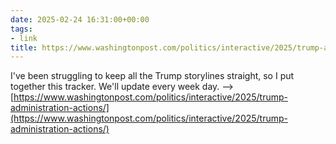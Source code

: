 ```yaml
---
date: 2025-02-24 16:31:00+00:00
tags:
- link
title: https://www.washingtonpost.com/politics/interactive/2025/trump-administration-actions/
---
```


I've been struggling to keep all the Trump storylines straight, so I put together this tracker. We'll update every week day. --> [https://www.washingtonpost.com/politics/interactive/2025/trump-administration-actions/](https://www.washingtonpost.com/politics/interactive/2025/trump-administration-actions/)